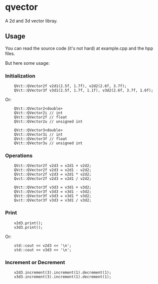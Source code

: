 # qvector

A 2d and 3d vector libray.

## Usage

You can read the source code (it's not hard) at example.cpp and the hpp files.

But here some usage:

### Initialization

        QVct::QVector2f v2d1(2.5f, 1.7f), v2d2(2.6f, 3.7f);
        QVct::QVector3f v3d1(2.5f, 1.7f, 1.1f), v3d2(2.6f, 3.7f, 1.6f);

Or:

        QVct::QVector2<double>
        QVct::QVector2i // int
        QVct::QVector2f // float
        QVct::QVector2u // unsigned int

        QVct::QVector3<double>
        QVct::QVector3i // int
        QVct::QVector3f // float
        QVct::QVector3u // unsigned int

### Operations

        QVct::QVector2f v2d3 = v2d1 + v2d2;
        QVct::QVector2f v2d3 = v2d1 - v2d2;
        QVct::QVector2f v2d3 = v2d1 * v2d2;
        Qvct::QVector2f v2d3 = v2d1 / v2d2;

        QVct::QVector3f v3d3 = v3d1 + v3d2;
        QVct::QVector3f v3d3 = v3d1 - v3d2;
        QVct::QVector3f v3d3 = v3d1 * v3d2;
        Qvct::QVector3f v3d3 = v3d1 / v3d2;

### Print

        v2d3.print();
        v3d3.print();

Or:

        std::cout << v2d3 << '\n';
        std::cout << v3d3 << '\n';

### Increment or Decrement

        v2d3.increment(3).increment(1).decrement(1);
        v3d3.increment(3).increment(1).decrement(1);

